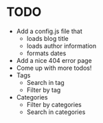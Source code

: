 TODO
====

- Add a config.js file that
  - loads blog title
  - loads author information
  - formats dates
- Add a nice 404 error page
- Come up with more todos!
- Tags
  - Search in tag
  - Filter by tag
- Categories
  - Filter by categories
  - Search in categories